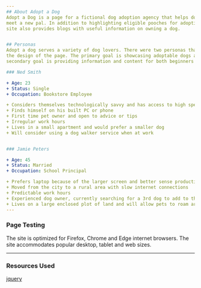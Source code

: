 ```yaml
---
## About Adopt a Dog
Adopt a Dog is a page for a fictional dog adoption agency that helps dog lovers
meet a new pal. In addition to highlighting eligible pooches for adoption, the
site also provides blogs with useful information on owning a dog.


## Personas
Adopt a dog serves a variety of dog lovers. There were two personas that informed
the design of the page. The primary goal is showcasing adoptable dogs and the
secondary goal is providing information and content for both beginners and experienced owners.

### Ned Smith

+ Age: 23
+ Status: Single
+ Occupation: Bookstore Employee

+ Considers themselves technologically savvy and has access to high speed internet.
+ Finds himself on his built PC or phone  
+ First time pet owner and open to advice or tips
+ Irregular work hours
+ Lives in a small apartment and would prefer a smaller dog
+ Will consider using a dog walker service when at work


### Jamie Peters

+ Age: 45
+ Status: Married
+ Occupation: School Principal

+ Prefers laptop because of the larger screen and better sense productivity
+ Moved from the city to a rural area with slow internet connections
+ Predictable work hours
+ Experienced dog owner, currently searching for a 3rd dog to add to the family
+ Lives on a large enclosed plot of land and will allow pets to roam around
---
```


### Page Testing

The site is optimized for Firefox, Chrome and Edge internet browsers. The site accommodates popular desktop, tablet and web sizes.


---

### Resources Used

[jquery](https://code.jquery.com/)
